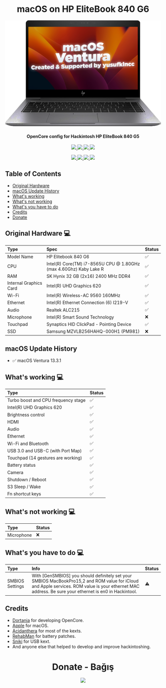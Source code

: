 <h1 align="center"> macOS on HP EliteBook 840 G6 </h1>

<p align="center">
  <img src="https://github.com/yusufklncc/HP-EliteBook-840-G6-Hackintosh/blob/main/Resources/Laptop/macOS%20HP%20EliteBook%20840%20G6.png">
</p>

<h4 align="center"> OpenCore config for Hackintosh HP EliteBook 840 G5 </h4>

<p align="center">
<a href="https://www.apple.com/macos/ventura/">
  <img src="https://img.shields.io/badge/macOS-Ventura-orange" width="195"/> </a>
<a href="https://github.com/acidanthera/OpenCorePkg/releases">
  <img src="https://img.shields.io/badge/OpenCore-0.9.2-9cf" width="155"/> </a>
<a href="https://github.com/yusufklncc/HP-EliteBook-840-G6-Hackintosh/releases">
  <img src="https://img.shields.io/badge/release-EFI-blue.svg" width="115"/> </a>
<a href="https://github.com/yusufklncc/HP-EliteBook-840-G6-Hackintosh/issues"> 
  <img src="https://img.shields.io/github/issues/yusufklncc/HP-EliteBook-840-G6-Hackintosh" width="145"/> </a>
</p>
<p align="center">
<a href="https://t.me/yusufklncc">
  <img src="https://img.shields.io/badge/-@yusufklncc-2CA5E0?logo=Telegram&logoColor=blue" width="150"/> </a>
<a href="https://www.youtube.com/c/yusufklncc">
  <img src="https://img.shields.io/badge/-@yusufklncc-red?logo=YouTube&logoColor=white" width="150"/> </a>
<a href="https://www.paypal.com/paypalme/sevenpay">
  <img src="https://img.shields.io/badge/-@sevenpay-2CA5E0?logo=PayPal&logoColor=red" width="140"/> </a>
<a href="https://www.buymeacoffee.com/yusufklncc">
  <img src="https://www.buymeacoffee.com/assets/img/custom_images/orange_img.png" width="150"/> </a>

## Table of Contents
  - [Original Hardware](https://github.com/yusufklncc/HP-EliteBook-840-G6-Hackintosh#original-hardware--)
  - [macOS Update History](https://github.com/yusufklncc/HP-EliteBook-840-G6-Hackintosh#macos-update-history)
  - [What's working](https://github.com/yusufklncc/HP-EliteBook-840-G6-Hackintosh#whats-working--)
  - [What's not working](https://github.com/yusufklncc/HP-EliteBook-840-G6-Hackintosh#whats-not-working--)
  - [What's you have to do](https://github.com/yusufklncc/HP-EliteBook-840-G6-Hackintosh#whats-you-have-to-do--)
  - [Credits](https://github.com/yusufklncc/HP-EliteBook-840-G6-Hackintosh#credits)
  - [Donate](https://github.com/yusufklncc/HP-EliteBook-840-G6-Hackintosh#-donate---ba%C4%9F%C4%B1%C5%9F-)
  

## Original Hardware  💻

Type | Spec | Status
:---------|:---------|:----------
Model Name      | HP Elitebook 840 G6 | ✅
CPU              | Intel(R) Core(TM) i7-8565U CPU @ 1.80GHz (max 4.60Ghz) Kaby Lake R | ✅
RAM           | SK Hynix 32 GB (2x16) 2400 MHz DDR4 | ✅
Internal Graphics Card | Intel(R) UHD Graphics 620 | ✅
Wi-Fi             | Intel(R) Wireless-AC 9560 160MHz | ✅
Ethernet          | Intel(R) Ethernet Connection (6) I219-V | ✅
Audio       | Realtek ALC215 | ✅
Microphone  | Intel(R) Smart Sound Technology | ❌
Touchpad    | Synaptics HID ClickPad - Pointing Device | ✅
SSD         | Samsung MZVLB256HAHQ-000H1 (PM981) | ❌

## macOS Update History

- ✅ macOS Ventura 13.3.1

## What's working  💻
  
Type | Status
:---------|:---------
Turbo boost and CPU frequency stage |  ✅  
Intel(R) UHD Graphics 620             |  ✅  
Brightness control                  |  ✅  
HDMI                                |  ✅  
Audio          |  ✅  
Ethernet            |  ✅  
Wi-Fi and Bluetooth         |  ✅  
USB 3.0 and USB-C (with Port Map)        |  ✅  
Touchpad (14 gestures are working)   |  ✅  
Battery status   |  ✅  
Camera   |  ✅  
Shutdown / Reboot   |  ✅  
S3 Sleep / Wake     | ✅
Fn shortcut keys   |  ✅  

## What's not working  💻
Type | Status
:---------|:---------
Microphone   |  ❌  
 
## What's you have to do  💻
  
Type | Info | Status
:---------|:---------|:----------
SMBIOS Settings  | With [GenSMBIOS] you should definitely set your SMBIOS MacBookPro15,2 and ROM value for iCloud and Apple services. ROM value is your ethernet MAC address. Be sure your ethernet is en0 in Hackintool. |  ⚠️
      
## Credits
  
 - [Dortania](https://dortania.github.io) for developing OpenCore.
 - [Apple](https://www.apple.com) for macOS.
 - [Acidanthera](https://github.com/acidanthera) for most of the kexts.
 - [RehabMan](https://github.com/RehabMan) for battery patches.
 - [Sniki](https://github.com/Sniki) for USB kext.
 - And anyone else that helped to develop and improve hackintoshing.

<h1 align="center"> Donate - Bağış </h1>
<p align="center">
<a href="https://github.com/yusufklncc/yusfklncc/blob/main/Donate%20-%20Ba%C4%9F%C4%B1%C5%9F.md">
  <img src="https://github.com/yusufklncc/yusfklncc/blob/main/Resources/Donate.png" width="300">

